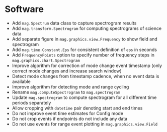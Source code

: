 # Software

- Add `mag.Spectrum` data class to capture spectrogram results
- Add `mag.transform.Spectrogram` for computing spectrograms of science data
- Add separate figure in `mag.graphics.view.Frequency` to show field and spectrogram
- Add `mag.time.Constant.Eps` for consistent definition of `eps` in seconds
- Add `FrequencyPoints` option to specify number of frequency steps in `mag.graphics.chart.Spectrogram`
- Improve algorithm for correction of mode change event timestamp (only correct mode changes and increase search window)
- Detect mode changes from timestamp cadence, when no event data is available
- Improve algorithm for detecting mode and range cycling
- Rename `mag.computeSpectrogram` to `mag.spectrogram`
- Update `mag.spectrogram` to compute spectrogram for all different time periods separately
- Allow cropping with `datetime` pair denoting start and end times
- Do not improve event time estimates for Config mode
- Do not crop events if endpoints do not include any data
- Do not use events for range event plotting in `mag.graphics.view.Field`
